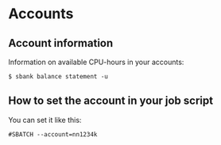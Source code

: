 Accounts
========

Account information
-------------------

Information on available CPU-hours in your accounts:

    $ sbank balance statement -u

How to set the account in your job script
-----------------------------------------

You can set it like this:

    #SBATCH --account=nn1234k
